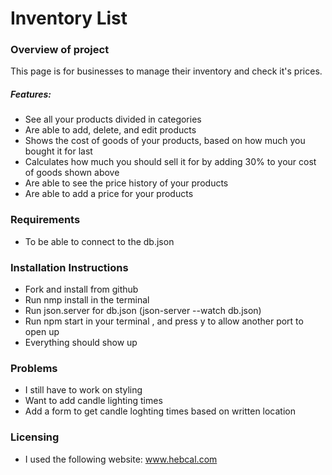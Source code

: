 # Inventory List
### Overview of project
This page is for businesses to manage their inventory and check it's prices.

##### Features:
   * See all your products divided in categories
   * Are able to add, delete, and edit products
   * Shows the cost of goods of your products, based on how much you bought it for last
   * Calculates how much you should sell it for by adding 30% to your cost of goods shown above
   * Are able to see the price history of your products
   * Are able to add a price for your products

### Requirements
* To be able to connect to the db.json

### Installation Instructions
* Fork and install from github
* Run nmp install in the terminal
* Run json.server for db.json (json-server --watch db.json)
* Run npm start in your terminal , and press y to allow another port to open up
* Everything should show up

### Problems
* I still have to work on styling
* Want to add candle lighting times
* Add a form to get candle loghting times based on written location

### Licensing
* I used the following website: 
        www.hebcal.com
